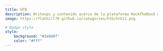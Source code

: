 ```yaml
---
title: HTB
description: Writeups y contenido acerca de la plataforma HackTheBoxd onde puedes practicar y mejorar tus habilidades de ciberseguridad y practicar.
image: https://flathill70.github.io/categories/htb/htb11.png

# Badge style
style:
    background: "#2a9d8f"
    color: "#fff"
---
```

